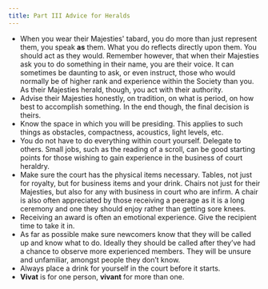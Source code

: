 ```yaml
---
title: Part III Advice for Heralds
---
```


* When you wear their Majesties' tabard, you do more than just represent them, you speak **as** them. What you do reflects directly upon them. You should act as they would. Remember however, that when their Majesties ask you to do something in their name, you are their voice. It can sometimes be daunting to ask, or even instruct, those who would normally be of higher rank and experience within the Society than you. As their Majesties herald, though, you act with their authority.
* Advise their Majesties honestly, on tradition, on what is period, on how best to accomplish something. In the end though, the final decision is theirs.
* Know the space in which you will be presiding. This applies to such things as obstacles, compactness, acoustics, light levels, etc.
* You do not have to do everything within court yourself. Delegate to others. Small jobs, such as the reading of a scroll, can be good starting points for those wishing to gain experience in the business of court heraldry.
* Make sure the court has the physical items necessary. Tables, not just for royalty, but for business items and your drink. Chairs not just for their Majesties, but also for any with business in court who are infirm. A chair is also often appreciated by those receiving a peerage as it is a long ceremony and one they should enjoy rather than getting sore knees.
* Receiving an award is often an emotional experience. Give the recipient time to take it in.
* As far as possible make sure newcomers know that they will be called up and know what to do. Ideally they should be called after they’ve had a chance to observe more experienced members. They will be unsure and unfamiliar, amongst people they don’t know.
* Always place a drink for yourself in the court before it starts.
* **Vivat** is for one person, **vivant** for more than one.
